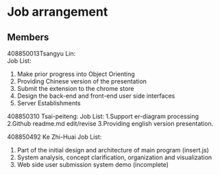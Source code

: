 # Job arrangement
## Members
408850013Tsangyu Lin:  
Job List:
  1. Make prior progress into Object Orienting  
  2. Providing Chinese version of the presentation  
  3. Submit the extension to the chrome store  
  4. Design the back-end and front-end user side interfaces  
  5. Server Establishments
  
408850310 Tsai-peiteng:
Job List:
  1.Support er-diagram processing 
  2.Github readme.md edit/revise 
  3.Providing english version presentation.
  
408850492 Ke Zhi-Huai
Job List:
  1. Part of the initial design and architecture of main program (insert.js)
  2. System analysis, concept clarification, organization and visualization
  3. Web side user submission system demo (incomplete)
